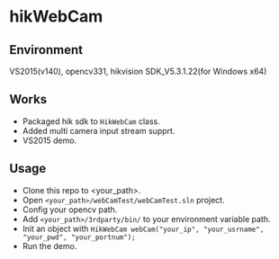 # hikWebCam

## Environment
VS2015(v140), opencv331, hikvision SDK_V5.3.1.22(for Windows x64)

## Works
* Packaged hik sdk to `HikWebCam` class.
* Added multi camera input stream supprt.
* VS2015 demo.

## Usage
* Clone this repo to <your_path>.
* Open `<your_path>/webCamTest/webCamTest.sln` project.
* Config your opencv path. 
* Add `<your_path>/3rdparty/bin/` to your environment variable path.
* Init an object with `HikWebCam webCam("your_ip", "your_usrname", "your_pwd", "your_portnum");`
* Run the demo.
